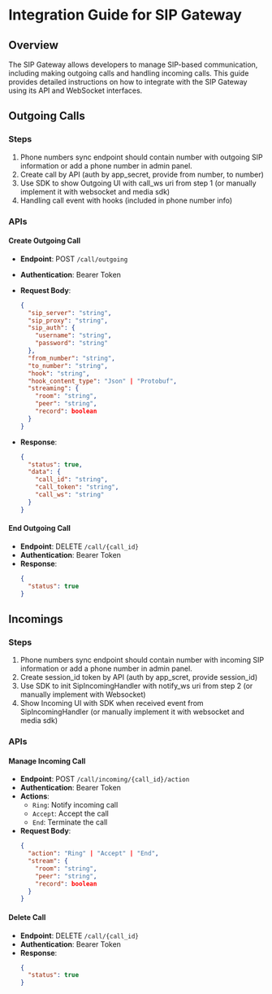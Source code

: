 # Integration Guide for SIP Gateway

## Overview

The SIP Gateway allows developers to manage SIP-based communication, including making outgoing calls and handling incoming calls. This guide provides detailed instructions on how to integrate with the SIP Gateway using its API and WebSocket interfaces.

## Outgoing Calls

### Steps

1. Phone numbers sync endpoint should contain number with outgoing SIP information or add a phone number in admin panel.
2. Create call by API (auth by app_secret, provide from number, to number)
3. Use SDK to show Outgoing UI with call_ws uri from step 1 (or manually implement it with websocket and media sdk)
4. Handling call event with hooks (included in phone number info)

### APIs

#### Create Outgoing Call
- **Endpoint**: POST `/call/outgoing`
- **Authentication**: Bearer Token
- **Request Body**:
  ```json
  {
    "sip_server": "string",
    "sip_proxy": "string",
    "sip_auth": {
      "username": "string",
      "password": "string"
    },
    "from_number": "string",
    "to_number": "string",
    "hook": "string",
    "hook_content_type": "Json" | "Protobuf",
    "streaming": {
      "room": "string",
      "peer": "string",
      "record": boolean
    }
  }
  ```

- **Response**:
  ```json
  {
    "status": true,
    "data": {
      "call_id": "string",
      "call_token": "string",
      "call_ws": "string"
    }
  }
  ```

#### End Outgoing Call
- **Endpoint**: DELETE `/call/{call_id}`
- **Authentication**: Bearer Token
- **Response**:
  ```json
  {
    "status": true
  }
  ```

## Incomings

### Steps

1. Phone numbers sync endpoint should contain number with incoming SIP information or add a phone number in admin panel.
2. Create session_id token by API (auth by app_scret, provide session_id)
3. Use SDK to init SipIncomingHandler with notify_ws uri from step 2 (or manually implement with Websocket)
4. Show Incoming UI with SDK when received event from SipIncomingHandler (or manually implement it with websocket and media sdk)

### APIs

#### Manage Incoming Call
- **Endpoint**: POST `/call/incoming/{call_id}/action`
- **Authentication**: Bearer Token
- **Actions**:
  - `Ring`: Notify incoming call
  - `Accept`: Accept the call
  - `End`: Terminate the call
- **Request Body**:
  ```json
  {
    "action": "Ring" | "Accept" | "End",
    "stream": {
      "room": "string",
      "peer": "string",
      "record": boolean
    }
  }
  ```

#### Delete Call
- **Endpoint**: DELETE `/call/{call_id}`
- **Authentication**: Bearer Token
- **Response**:
  ```json
  {
    "status": true
  }
  ```
